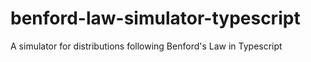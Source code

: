 # benford-law-simulator-typescript
A simulator for distributions following Benford's Law in Typescript
